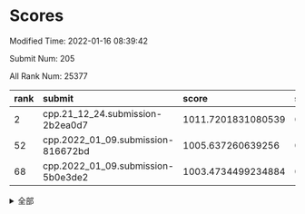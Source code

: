 # Scores

Modified Time: 2022-01-16 08:39:42

Submit Num: 205

All Rank Num: 25377

| rank |               submit               |       score        |       sigma        | pk_num |
| :--- | :--------------------------------- | :----------------- | :----------------- | :----- |
| 2    | cpp.21_12_24.submission-2b2ea0d7   | 1011.7201831080539 | 0.79873294526312   | 495    |
| 52   | cpp.2022_01_09.submission-816672bd | 1005.637260639256  | 0.7191662274803781 | 495    |
| 68   | cpp.2022_01_09.submission-5b0e3de2 | 1003.4734499234884 | 0.715054260451436  | 495    |


<details>
<summary>全部</summary>

| rank |                 submit                 |       score        |       sigma        | pk_num |
| :--- | :------------------------------------- | :----------------- | :----------------- | :----- |
| 1    | gobigger.level_3.submission_level_3_9  | 1012.4316322225319 | 0.7810657079044316 | 497    |
| 2    | cpp.21_12_24.submission-2b2ea0d7       | 1011.7201831080539 | 0.79873294526312   | 495    |
| 3    | gobigger.level_3.submission_level_3_31 | 1011.5001983138585 | 0.7638421686728031 | 497    |
| 4    | gobigger.level_3.submission_level_3_41 | 1011.3978514113063 | 0.7815863404821932 | 497    |
| 5    | gobigger.level_3.submission_level_3_25 | 1011.2957726807078 | 0.7600340971659035 | 497    |
| 6    | gobigger.level_3.submission_level_3_21 | 1011.1378395323152 | 0.7729890654945429 | 499    |
| 7    | gobigger.level_3.submission_level_3_12 | 1011.064611840651  | 0.7870199248434931 | 497    |
| 8    | gobigger.level_3.submission_level_3_36 | 1010.9838188585542 | 0.7671657458567067 | 498    |
| 9    | gobigger.level_3.submission_level_3_5  | 1010.9763884403936 | 0.7950713567185397 | 495    |
| 10   | gobigger.level_3.submission_level_3_47 | 1010.9640083123464 | 0.8045178095966676 | 494    |
| 11   | gobigger.level_3.submission_level_3_20 | 1010.8534325354725 | 0.7595999347974912 | 493    |
| 12   | gobigger.level_3.submission_level_3_19 | 1010.8458572489013 | 0.7580728254495843 | 497    |
| 13   | gobigger.level_3.submission_level_3_11 | 1010.836220617603  | 0.7628521898613744 | 494    |
| 14   | gobigger.level_3.submission_level_3_48 | 1010.7847265178316 | 0.7659060643076442 | 493    |
| 15   | gobigger.level_3.submission_level_3_7  | 1010.5834642558269 | 0.7527929856011051 | 494    |
| 16   | gobigger.level_3.submission_level_3_16 | 1010.475801793995  | 0.7804761122158275 | 494    |
| 17   | gobigger.level_3.submission_level_3_44 | 1010.34877862423   | 0.7838001918742293 | 497    |
| 18   | gobigger.level_3.submission_level_3_18 | 1010.3304992177447 | 0.7709613224196993 | 498    |
| 19   | gobigger.level_3.submission_level_3_30 | 1010.3126750344738 | 0.7672566506231631 | 491    |
| 20   | gobigger.level_3.submission_level_3_40 | 1010.2284657650247 | 0.7626808262893767 | 494    |
| 21   | gobigger.level_3.submission_level_3_13 | 1010.1865643089601 | 0.7486937392943424 | 496    |
| 22   | gobigger.level_3.submission_level_3_35 | 1010.0913145138735 | 0.7650067298403491 | 495    |
| 23   | gobigger.level_3.submission_level_3_6  | 1010.0912579189197 | 0.7347141075539873 | 498    |
| 24   | gobigger.level_3.submission_level_3_43 | 1010.0204279133196 | 0.7437854762309805 | 496    |
| 25   | gobigger.level_3.submission_level_3_0  | 1009.8363865785685 | 0.7823053970137603 | 497    |
| 26   | gobigger.level_3.submission_level_3_37 | 1009.7654529779846 | 0.7629082154924286 | 491    |
| 27   | gobigger.level_3.submission_level_3_2  | 1009.7084407324573 | 0.7444518442449101 | 494    |
| 28   | gobigger.level_3.submission_level_3_32 | 1009.648240953999  | 0.7600973851474393 | 492    |
| 29   | gobigger.level_3.submission_level_3_38 | 1009.6322163563772 | 0.7801452859336805 | 490    |
| 30   | gobigger.level_3.submission_level_3_17 | 1009.6025079870236 | 0.746183977547817  | 496    |
| 31   | gobigger.level_3.submission_level_3_15 | 1009.6003104366292 | 0.7676186056711358 | 496    |
| 32   | gobigger.level_3.submission_level_3_39 | 1009.5047398106872 | 0.7432448418598562 | 499    |
| 33   | gobigger.level_3.submission_level_3_24 | 1009.4987290740645 | 0.7453227182581429 | 499    |
| 34   | gobigger.level_3.submission_level_3_3  | 1009.4546180358935 | 0.7417895486512868 | 496    |
| 35   | gobigger.level_3.submission_level_3_42 | 1009.3953610070907 | 0.7426864087153874 | 492    |
| 36   | gobigger.level_3.submission_level_3_27 | 1009.3575307665723 | 0.7494868741656552 | 497    |
| 37   | gobigger.level_3.submission_level_3_45 | 1009.30777075467   | 0.7535122626659843 | 494    |
| 38   | gobigger.level_3.submission_level_3_22 | 1009.3055992544696 | 0.7531913752149038 | 500    |
| 39   | gobigger.level_3.submission_level_3_28 | 1009.0782310745718 | 0.7301628296512505 | 492    |
| 40   | gobigger.level_3.submission_level_3_14 | 1009.0730263240754 | 0.7524201888730564 | 497    |
| 41   | gobigger.level_3.submission_level_3_1  | 1009.0682705386562 | 0.7277801612724353 | 492    |
| 42   | gobigger.level_3.submission_level_3_34 | 1009.0379011661879 | 0.7586202293842009 | 499    |
| 43   | gobigger.level_3.submission_level_3_4  | 1009.0297487400097 | 0.7632001124889263 | 493    |
| 44   | gobigger.level_3.submission_level_3_23 | 1008.944078085199  | 0.7517024357402462 | 489    |
| 45   | gobigger.level_3.submission_level_3_46 | 1008.9384497511436 | 0.7509370012164861 | 500    |
| 46   | gobigger.level_3.submission_level_3_33 | 1008.847357683242  | 0.7527919879936292 | 498    |
| 47   | gobigger.level_3.submission_level_3_29 | 1008.7955372933565 | 0.7537542992771556 | 496    |
| 48   | gobigger.level_3.submission_level_3_8  | 1008.7677594206519 | 0.7465214122990168 | 486    |
| 49   | gobigger.level_3.submission_level_3_10 | 1008.686626352103  | 0.7712143110423788 | 495    |
| 50   | gobigger.level_3.submission_level_3_26 | 1008.5305244806117 | 0.7380335062009514 | 498    |
| 51   | gobigger.level_3.submission_level_3_49 | 1008.1916192439661 | 0.7523084579479127 | 495    |
| 52   | cpp.2022_01_09.submission-816672bd     | 1005.637260639256  | 0.7191662274803781 | 495    |
| 53   | gobigger.level_1.submission_level_1_1  | 1004.8537913997457 | 0.7109209213952841 | 493    |
| 54   | gobigger.level_1.submission_level_1_12 | 1004.4107939926025 | 0.7200861258164928 | 489    |
| 55   | gobigger.level_1.submission_level_1_46 | 1004.3769622396304 | 0.7142693235645363 | 498    |
| 56   | gobigger.level_1.submission_level_1_15 | 1004.3224894043797 | 0.7093337107665367 | 498    |
| 57   | gobigger.level_1.submission_level_1_21 | 1004.1821642735684 | 0.7125340904719262 | 498    |
| 58   | gobigger.level_1.submission_level_1_31 | 1003.856142290802  | 0.7141139187572212 | 496    |
| 59   | gobigger.level_1.submission_level_1_16 | 1003.74479578792   | 0.7108680913217198 | 496    |
| 60   | gobigger.level_1.submission_level_1_25 | 1003.7331790933954 | 0.7144991749786352 | 499    |
| 61   | gobigger.level_1.submission_level_1_32 | 1003.6876383719825 | 0.7074472810721917 | 501    |
| 62   | gobigger.level_1.submission_level_1_30 | 1003.6837993284034 | 0.722448820203709  | 495    |
| 63   | gobigger.level_1.submission_level_1_40 | 1003.6371584149856 | 0.714264768366028  | 492    |
| 64   | gobigger.level_1.submission_level_1_9  | 1003.5818708182982 | 0.7251738237923074 | 493    |
| 65   | gobigger.level_1.submission_level_1_28 | 1003.5655362577713 | 0.7311452995430795 | 498    |
| 66   | gobigger.level_1.submission_level_1_23 | 1003.5373295700659 | 0.711992222077764  | 490    |
| 67   | gobigger.level_1.submission_level_1_14 | 1003.5002909255584 | 0.7094169195602441 | 497    |
| 68   | cpp.2022_01_09.submission-5b0e3de2     | 1003.4734499234884 | 0.715054260451436  | 495    |
| 69   | gobigger.level_1.submission_level_1_27 | 1003.4677966273664 | 0.7255353903140274 | 494    |
| 70   | gobigger.level_1.submission_level_1_2  | 1003.4578642007552 | 0.7069258244647112 | 500    |
| 71   | gobigger.level_1.submission_level_1_43 | 1003.4052145085475 | 0.7148568230787712 | 499    |
| 72   | gobigger.level_1.submission_level_1_5  | 1003.3989631741422 | 0.7103840499845206 | 491    |
| 73   | gobigger.level_1.submission_level_1_3  | 1003.3888557271373 | 0.7289409431321193 | 493    |
| 74   | gobigger.level_1.submission_level_1_35 | 1003.3695380004343 | 0.7151316295951904 | 497    |
| 75   | gobigger.level_1.submission_level_1_0  | 1003.3514140954156 | 0.7234048144805177 | 489    |
| 76   | gobigger.level_1.submission_level_1_34 | 1003.303738083378  | 0.7205654351153024 | 494    |
| 77   | gobigger.level_1.submission_level_1_26 | 1003.2909875372657 | 0.7267991848448087 | 496    |
| 78   | gobigger.level_1.submission_level_1_33 | 1003.2838722007241 | 0.710368551552317  | 492    |
| 79   | gobigger.level_1.submission_level_1_38 | 1003.2633576613096 | 0.7119737330816089 | 496    |
| 80   | gobigger.level_1.submission_level_1_42 | 1003.2545368854015 | 0.711007598798023  | 495    |
| 81   | gobigger.level_1.submission_level_1_41 | 1003.1867942039594 | 0.7212684206148448 | 499    |
| 82   | gobigger.level_1.submission_level_1_18 | 1003.1667390667094 | 0.7116210074062768 | 491    |
| 83   | gobigger.level_1.submission_level_1_45 | 1003.1444590382895 | 0.7048670202455973 | 492    |
| 84   | gobigger.level_1.submission_level_1_7  | 1002.9962073864111 | 0.706402715930735  | 499    |
| 85   | gobigger.level_1.submission_level_1_17 | 1002.9130221075748 | 0.7104492124466348 | 491    |
| 86   | gobigger.level_1.submission_level_1_29 | 1002.8414432017545 | 0.713682284925603  | 489    |
| 87   | gobigger.level_1.submission_level_1_39 | 1002.837944075922  | 0.7174090638009799 | 500    |
| 88   | gobigger.level_1.submission_level_1_19 | 1002.6596911035087 | 0.7203832516232617 | 496    |
| 89   | gobigger.level_1.submission_level_1_47 | 1002.6373565700377 | 0.7048206512611055 | 491    |
| 90   | gobigger.level_1.submission_level_1_20 | 1002.5464725110451 | 0.7031558692889264 | 496    |
| 91   | gobigger.level_1.submission_level_1_8  | 1002.4833224667003 | 0.708117850298536  | 494    |
| 92   | gobigger.level_1.submission_level_1_36 | 1002.4329618282449 | 0.716375775919257  | 491    |
| 93   | gobigger.level_1.submission_level_1_4  | 1002.3930116681166 | 0.7207624994995085 | 498    |
| 94   | gobigger.level_1.submission_level_1_6  | 1002.2567579108438 | 0.71382450961611   | 495    |
| 95   | gobigger.level_1.submission_level_1_22 | 1002.2559267456614 | 0.7159826125224449 | 496    |
| 96   | gobigger.level_1.submission_level_1_37 | 1002.2538130937264 | 0.713781135431596  | 498    |
| 97   | gobigger.level_1.submission_level_1_48 | 1002.1830323519481 | 0.7085107902879487 | 497    |
| 98   | gobigger.level_1.submission_level_1_13 | 1002.0713773208928 | 0.7151339719977123 | 498    |
| 99   | gobigger.level_1.submission_level_1_49 | 1002.0278735478532 | 0.7150797514195906 | 497    |
| 100  | gobigger.level_1.submission_level_1_44 | 1001.9580957721389 | 0.70932234949175   | 493    |
| 101  | gobigger.level_1.submission_level_1_11 | 1001.8987731931996 | 0.7136524303027146 | 494    |
| 102  | gobigger.level_1.submission_level_1_24 | 1001.7991724034456 | 0.7123741787333555 | 498    |
| 103  | gobigger.level_1.submission_level_1_10 | 1001.5508004566329 | 0.7113115163838091 | 495    |
| 104  | gobigger.random.submission_random_25   | 997.0535313676228  | 0.7040084421299017 | 497    |
| 105  | gobigger.random.submission_random_16   | 996.7524586768717  | 0.6981598516750055 | 490    |
| 106  | gobigger.random.submission_random_9    | 996.7141377203069  | 0.7105255078711826 | 490    |
| 107  | gobigger.random.submission_random_48   | 996.6685465442247  | 0.7140039977066507 | 496    |
| 108  | gobigger.random.submission_random_20   | 996.6419323643144  | 0.6961215003794141 | 498    |
| 109  | gobigger.random.submission_random_19   | 996.5916602847404  | 0.705229059987548  | 500    |
| 110  | gobigger.random.submission_random_17   | 996.387433350885   | 0.7147146577297219 | 492    |
| 111  | gobigger.random.submission_random_6    | 996.3772692507338  | 0.7174127034317643 | 500    |
| 112  | gobigger.random.submission_random_12   | 996.3492453069849  | 0.6982172895625135 | 496    |
| 113  | gobigger.random.submission_random_34   | 996.2928067982836  | 0.7066977500804494 | 497    |
| 114  | gobigger.random.submission_random_8    | 996.2770623533097  | 0.7101143427527553 | 493    |
| 115  | gobigger.random.submission_random_27   | 996.2641670158321  | 0.722204987413374  | 498    |
| 116  | gobigger.random.submission_random_24   | 996.2634989350148  | 0.7102544060697233 | 495    |
| 117  | gobigger.random.submission_random_7    | 996.2199085827855  | 0.7093152835419606 | 503    |
| 118  | gobigger.random.submission_random_13   | 996.180618405707   | 0.7120281147166787 | 499    |
| 119  | gobigger.random.submission_random_41   | 996.1568781486023  | 0.7138332475789979 | 493    |
| 120  | gobigger.random.submission_random_3    | 996.1204472340454  | 0.7089533467341029 | 499    |
| 121  | gobigger.random.submission_random_32   | 996.0448628502025  | 0.7126036108649058 | 499    |
| 122  | gobigger.random.submission_random_38   | 996.0378906653995  | 0.7157399644443327 | 492    |
| 123  | gobigger.random.submission_random_26   | 996.0307569824707  | 0.7132673244279303 | 496    |
| 124  | gobigger.random.submission_random_31   | 996.0250533350082  | 0.7114069130100239 | 497    |
| 125  | gobigger.random.submission_random_35   | 996.0105766041391  | 0.6949188258308119 | 497    |
| 126  | gobigger.random.submission_random_29   | 995.9070301992462  | 0.7108681058152141 | 487    |
| 127  | gobigger.random.submission_random_18   | 995.840067456266   | 0.7163084070112625 | 499    |
| 128  | gobigger.random.submission_random_33   | 995.8332889504832  | 0.7024104259477865 | 489    |
| 129  | gobigger.random.submission_random_1    | 995.804640470391   | 0.7047024770588596 | 498    |
| 130  | gobigger.random.submission_random_10   | 995.7638573226949  | 0.7107281898253522 | 495    |
| 131  | gobigger.random.submission_random_36   | 995.6910970820808  | 0.7033657071710472 | 494    |
| 132  | gobigger.random.submission_random_5    | 995.6674686227482  | 0.6990389348808311 | 493    |
| 133  | gobigger.random.submission_random_28   | 995.6486999379567  | 0.7089951242141828 | 495    |
| 134  | gobigger.random.submission_random_44   | 995.6231845669755  | 0.7206554437778893 | 498    |
| 135  | gobigger.random.submission_random_42   | 995.5808178683146  | 0.7142272786464837 | 493    |
| 136  | gobigger.random.submission_random_37   | 995.523134232418   | 0.7023449517713306 | 494    |
| 137  | gobigger.random.submission_random_21   | 995.4824328443781  | 0.7090361350119598 | 493    |
| 138  | gobigger.random.submission_random_30   | 995.4541826766618  | 0.7032909990781607 | 496    |
| 139  | gobigger.random.submission_random_23   | 995.4417872204269  | 0.7259849656113438 | 499    |
| 140  | gobigger.random.submission_random_0    | 995.4090628701617  | 0.7073260230901556 | 493    |
| 141  | gobigger.random.submission_random_11   | 995.3934624865145  | 0.7070903373957991 | 494    |
| 142  | gobigger.random.submission_random_49   | 995.390334280036   | 0.7122116519968515 | 496    |
| 143  | gobigger.random.submission_random_39   | 995.376354697559   | 0.6973068635455144 | 488    |
| 144  | gobigger.random.submission_random_14   | 995.371919643896   | 0.7034973739114567 | 497    |
| 145  | gobigger.random.submission_random_40   | 995.2955047855899  | 0.7068943093062446 | 493    |
| 146  | gobigger.random.submission_random_46   | 995.221439110362   | 0.7170694529257492 | 498    |
| 147  | gobigger.random.submission_random_2    | 995.1700858394845  | 0.7094291490308648 | 495    |
| 148  | gobigger.random.submission_random_47   | 994.9096463848747  | 0.7073294973007452 | 496    |
| 149  | gobigger.random.submission_random_45   | 994.8879239066858  | 0.708566447951833  | 497    |
| 150  | gobigger.random.submission_random_15   | 994.8228129845843  | 0.7095574283053282 | 498    |
| 151  | gobigger.random.submission_random_22   | 994.822404932101   | 0.7088761537894569 | 492    |
| 152  | gobigger.random.submission_random_43   | 994.7371951526002  | 0.7071052343809053 | 489    |
| 153  | gobigger.random.submission_random_4    | 994.6841290142497  | 0.7067610808626602 | 494    |
| 154  | gobigger.level_2.submission_level_2_29 | 994.239152610386   | 0.7191626838157019 | 494    |
| 155  | gobigger.level_2.submission_level_2_2  | 993.7112093545643  | 0.7328017260782789 | 496    |
| 156  | gobigger.level_2.submission_level_2_9  | 993.5386746828832  | 0.7300048172629832 | 496    |
| 157  | gobigger.level_2.submission_level_2_20 | 993.488496175039   | 0.7298081805347693 | 499    |
| 158  | gobigger.level_2.submission_level_2_36 | 993.3381085114398  | 0.7167043819849618 | 496    |
| 159  | gobigger.level_2.submission_level_2_3  | 993.253065253958   | 0.7286606728958613 | 494    |
| 160  | gobigger.level_2.submission_level_2_47 | 993.1480800658766  | 0.7280616958247209 | 494    |
| 161  | gobigger.level_2.submission_level_2_21 | 993.0432215400223  | 0.7304019073398458 | 490    |
| 162  | gobigger.level_2.submission_level_2_40 | 993.034022412884   | 0.7159651046174346 | 497    |
| 163  | gobigger.level_2.submission_level_2_39 | 993.022173732623   | 0.7376946857697041 | 494    |
| 164  | gobigger.level_2.submission_level_2_0  | 993.0063417896642  | 0.7380450479367585 | 495    |
| 165  | gobigger.level_2.submission_level_2_19 | 992.9952064998045  | 0.7332995259277307 | 495    |
| 166  | gobigger.level_2.submission_level_2_11 | 992.9807067399738  | 0.734462459774913  | 489    |
| 167  | gobigger.level_2.submission_level_2_1  | 992.873526111921   | 0.7321186860503457 | 492    |
| 168  | gobigger.level_2.submission_level_2_44 | 992.8487052301414  | 0.726094941193485  | 496    |
| 169  | gobigger.level_2.submission_level_2_30 | 992.8368498785852  | 0.721662424464556  | 497    |
| 170  | gobigger.level_2.submission_level_2_13 | 992.7417706700148  | 0.7505071218204112 | 496    |
| 171  | gobigger.level_2.submission_level_2_7  | 992.7088059139114  | 0.7314762779647419 | 492    |
| 172  | gobigger.level_2.submission_level_2_6  | 992.6618646973345  | 0.7619963740698704 | 490    |
| 173  | gobigger.level_2.submission_level_2_46 | 992.6509364542471  | 0.7483084699912852 | 497    |
| 174  | gobigger.level_2.submission_level_2_12 | 992.5663570542911  | 0.7375479533675157 | 496    |
| 175  | gobigger.level_2.submission_level_2_26 | 992.4820074591436  | 0.7352390026523211 | 500    |
| 176  | gobigger.level_2.submission_level_2_15 | 992.3384660522652  | 0.7481053433004405 | 500    |
| 177  | gobigger.level_2.submission_level_2_27 | 992.3260935278233  | 0.7617239208598006 | 490    |
| 178  | gobigger.level_2.submission_level_2_49 | 992.2918719484786  | 0.7507638283936969 | 497    |
| 179  | gobigger.level_2.submission_level_2_42 | 992.1379649592682  | 0.7367704966626966 | 496    |
| 180  | gobigger.level_2.submission_level_2_10 | 992.1216659727465  | 0.7481462738435547 | 496    |
| 181  | gobigger.level_2.submission_level_2_17 | 991.974384538459   | 0.7392731951037023 | 497    |
| 182  | gobigger.level_2.submission_level_2_48 | 991.9622723519765  | 0.7577711319070173 | 495    |
| 183  | gobigger.level_2.submission_level_2_35 | 991.9449058053118  | 0.7354671686224141 | 500    |
| 184  | gobigger.level_2.submission_level_2_37 | 991.9104754739062  | 0.7435089920709419 | 496    |
| 185  | gobigger.level_2.submission_level_2_23 | 991.8757362582545  | 0.7451363687853962 | 493    |
| 186  | gobigger.level_2.submission_level_2_41 | 991.7965557614036  | 0.7336813868284096 | 497    |
| 187  | gobigger.level_2.submission_level_2_24 | 991.7337823157769  | 0.7470175201796921 | 496    |
| 188  | gobigger.level_2.submission_level_2_22 | 991.7176550416999  | 0.7427937478968468 | 496    |
| 189  | gobigger.level_2.submission_level_2_32 | 991.7047942257913  | 0.7505452773095749 | 499    |
| 190  | gobigger.level_2.submission_level_2_33 | 991.6040667182534  | 0.7470261746192506 | 493    |
| 191  | gobigger.level_2.submission_level_2_5  | 991.5825014533744  | 0.7522939780731638 | 497    |
| 192  | gobigger.level_2.submission_level_2_31 | 991.4017969117502  | 0.7614880266630023 | 490    |
| 193  | gobigger.level_2.submission_level_2_28 | 991.3776904111176  | 0.7372888082899584 | 503    |
| 194  | gobigger.level_2.submission_level_2_4  | 991.2968701481068  | 0.7435829627088902 | 497    |
| 195  | gobigger.level_2.submission_level_2_18 | 991.2280561469563  | 0.7543451996198347 | 492    |
| 196  | gobigger.level_2.submission_level_2_16 | 991.2042921345258  | 0.7556721214574127 | 492    |
| 197  | gobigger.level_2.submission_level_2_34 | 991.1316365770472  | 0.7270396420768432 | 498    |
| 198  | gobigger.level_2.submission_level_2_43 | 991.121244676669   | 0.7671226958999285 | 493    |
| 199  | gobigger.level_2.submission_level_2_38 | 990.9916848319316  | 0.7646312971076289 | 492    |
| 200  | gobigger.level_2.submission_level_2_45 | 990.9068446416806  | 0.7481850600657056 | 494    |
| 201  | gobigger.level_2.submission_level_2_14 | 990.6521053445748  | 0.7688119607441335 | 491    |
| 202  | gobigger.level_2.submission_level_2_25 | 990.6324871526156  | 0.7824469184791555 | 491    |
| 203  | gobigger.level_2.submission_level_2_8  | 990.607263308288   | 0.7482224874108306 | 494    |
| 204  | gobigger.none.submission_none_1        | 979.2164282941659  | 1.1721679783528607 | 500    |
| 205  | gobigger.none.submission_none_0        | 977.1948190891386  | 1.2983166511687223 | 495    |

</details>